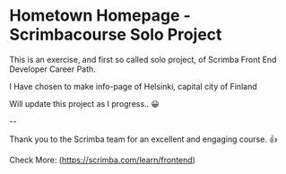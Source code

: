 # Hometown Homepage - Scrimbacourse Solo Project

This is an exercise, and first so called solo project, of Scrimba Front End Developer Career Path.

I Have chosen to make info-page of Helsinki, capital city of Finland 

Will update this project as I progress.. 😀

--

Thank you to the Scrimba team for an excellent and engaging course. 👍

Check More: (https://scrimba.com/learn/frontend)
